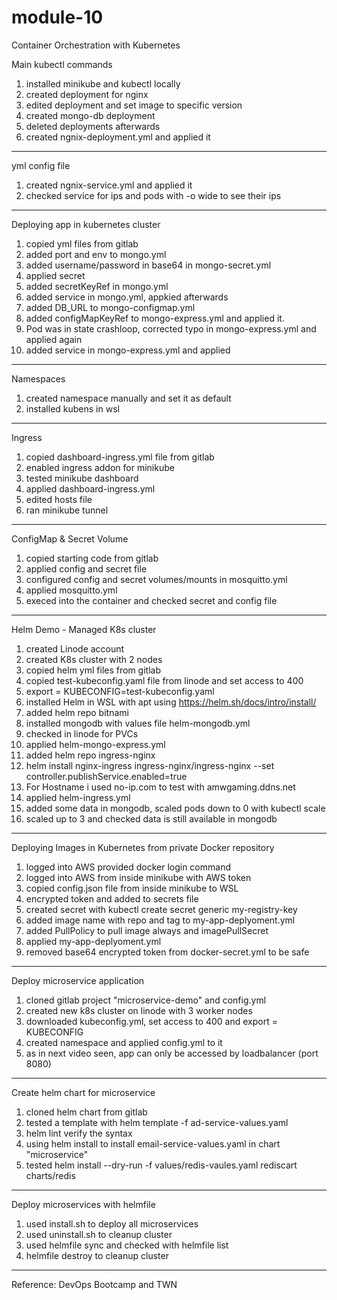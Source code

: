 # module-10
Container Orchestration with Kubernetes


Main kubectl commands

1. installed minikube and kubectl locally
2. created deployment for nginx
3. edited deployment and set image to specific version
4. created mongo-db deployment
5. deleted deployments afterwards
6. created ngnix-deployment.yml and applied it

--------------------------------------------------

yml config file
1. created ngnix-service.yml and applied it
2. checked service for ips and pods with -o wide to see their ips

--------------------------------------------------

Deploying app in kubernetes cluster
1. copied yml files from gitlab
2. added port and env to mongo.yml
3. added username/password in base64 in mongo-secret.yml
4. applied secret
5. added secretKeyRef in mongo.yml
6. added service in mongo.yml, appkied afterwards
7. added DB_URL to mongo-configmap.yml
8. added configMapKeyRef to mongo-express.yml and applied it.
9. Pod was in state crashloop, corrected typo in mongo-express.yml and applied again
10. added service in mongo-express.yml and applied 

--------------------------------------------------

Namespaces
1. created namespace manually and set it as default
2. installed kubens in wsl

--------------------------------------------------

Ingress
1. copied dashboard-ingress.yml file from gitlab
2. enabled ingress addon for minikube
3. tested minikube dashboard
4. applied dashboard-ingress.yml
5. edited hosts file
6. ran minikube tunnel

--------------------------------------------------

ConfigMap & Secret Volume
1. copied starting code from gitlab
2. applied config and secret file
3. configured config and secret volumes/mounts in mosquitto.yml
4. applied mosquitto.yml
5. execed into the container and checked secret and config file

--------------------------------------------------

Helm Demo - Managed K8s cluster
1. created Linode account
2. created K8s cluster with 2 nodes
3. copied helm yml files from gitlab
4. copied test-kubeconfig.yaml file from linode and set access to 400
5. export = KUBECONFIG=test-kubeconfig.yaml
6. installed Helm in WSL with apt using https://helm.sh/docs/intro/install/
7. added helm repo bitnami
8. installed mongodb with values file helm-mongodb.yml
9. checked in linode for PVCs
10. applied helm-mongo-express.yml
11. added helm repo ingress-nginx
12. helm install nginx-ingress ingress-nginx/ingress-nginx --set controller.publishService.enabled=true
13. For Hostname i used no-ip.com to test with amwgaming.ddns.net
14. applied helm-ingress.yml
15. added some data in mongodb, scaled pods down to 0 with kubectl scale
16. scaled up to 3 and checked data is still available in mongodb

--------------------------------------------------

Deploying Images in Kubernetes from private Docker repository
1. logged into AWS provided docker login command
2. logged into AWS from inside minikube with AWS token
3. copied config.json file from inside minikube to WSL
4. encrypted token and added to secrets file
5. created secret with kubectl create secret generic my-registry-key
6. added image name with repo and tag to my-app-deplyoment.yml
7. added PullPolicy to pull image always and imagePullSecret
8. applied my-app-deplyoment.yml
9. removed base64 encrypted token from docker-secret.yml to be safe

--------------------------------------------------

Deploy microservice application
1. cloned gitlab project "microservice-demo" and config.yml
2. created new k8s cluster on linode with 3 worker nodes
3. downloaded kubeconfig.yml, set access to 400 and export = KUBECONFIG
4. created namespace and applied config.yml to it
5. as in next video seen, app can only be accessed by loadbalancer (port 8080)

--------------------------------------------------

Create helm chart for microservice
1. cloned helm chart from gitlab
2. tested a template with helm template -f ad-service-values.yaml
3. helm lint verify the syntax
4. using helm install to install email-service-values.yaml in chart "microservice"
5. tested helm install --dry-run -f values/redis-vaules.yaml rediscart charts/redis

--------------------------------------------------

Deploy microservices with helmfile
1. used install.sh to deploy all microservices
2. used uninstall.sh to cleanup cluster
3. used helmfile sync and checked with helmfile list
4. helmfile destroy to cleanup cluster


--------------------------------------------------

Reference: DevOps Bootcamp and TWN